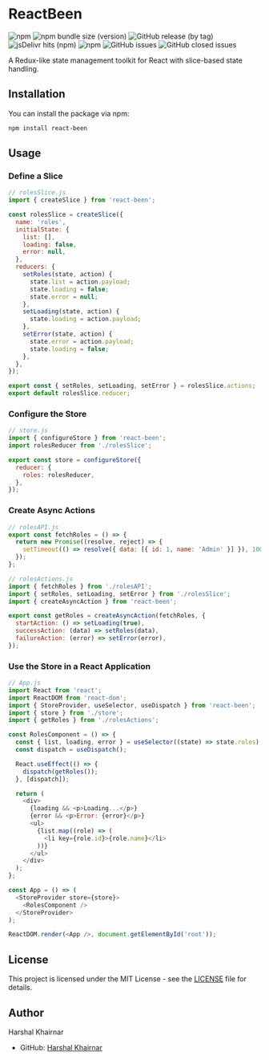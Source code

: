 # ReactBeen
![npm](https://img.shields.io/npm/v/react-been) ![npm bundle size (version)](https://img.shields.io/bundlephobia/min/react-been/1.0.1) ![GitHub release (by tag)](https://img.shields.io/github/downloads/khairnar2960/react-been/stable/total) ![jsDelivr hits (npm)](https://img.shields.io/jsdelivr/npm/hy/react-been) ![npm](https://img.shields.io/npm/dy/react-been) ![GitHub issues](https://img.shields.io/github/issues-raw/khairnar2960/react-been) ![GitHub closed issues](https://img.shields.io/github/issues-closed-raw/khairnar2960/react-been)

A Redux-like state management toolkit for React with slice-based state handling.

## Installation

You can install the package via npm:

```sh
npm install react-been
```

## Usage

### Define a Slice

```javascript
// rolesSlice.js
import { createSlice } from 'react-been';

const rolesSlice = createSlice({
  name: 'roles',
  initialState: {
    list: [],
    loading: false,
    error: null,
  },
  reducers: {
    setRoles(state, action) {
      state.list = action.payload;
      state.loading = false;
      state.error = null;
    },
    setLoading(state, action) {
      state.loading = action.payload;
    },
    setError(state, action) {
      state.error = action.payload;
      state.loading = false;
    },
  },
});

export const { setRoles, setLoading, setError } = rolesSlice.actions;
export default rolesSlice.reducer;
```

### Configure the Store

```javascript
// store.js
import { configureStore } from 'react-been';
import rolesReducer from './rolesSlice';

export const store = configureStore({
  reducer: {
    roles: rolesReducer,
  },
});
```

### Create Async Actions

```javascript
// rolesAPI.js
export const fetchRoles = () => {
  return new Promise((resolve, reject) => {
    setTimeout(() => resolve({ data: [{ id: 1, name: 'Admin' }] }), 1000);
  });
};

// rolesActions.js
import { fetchRoles } from './rolesAPI';
import { setRoles, setLoading, setError } from './rolesSlice';
import { createAsyncAction } from 'react-been';

export const getRoles = createAsyncAction(fetchRoles, {
  startAction: () => setLoading(true),
  successAction: (data) => setRoles(data),
  failureAction: (error) => setError(error),
});
```

### Use the Store in a React Application

```javascript
// App.js
import React from 'react';
import ReactDOM from 'react-dom';
import { StoreProvider, useSelector, useDispatch } from 'react-been';
import { store } from './store';
import { getRoles } from './rolesActions';

const RolesComponent = () => {
  const { list, loading, error } = useSelector((state) => state.roles);
  const dispatch = useDispatch();

  React.useEffect(() => {
    dispatch(getRoles());
  }, [dispatch]);

  return (
    <div>
      {loading && <p>Loading...</p>}
      {error && <p>Error: {error}</p>}
      <ul>
        {list.map((role) => (
          <li key={role.id}>{role.name}</li>
        ))}
      </ul>
    </div>
  );
};

const App = () => (
  <StoreProvider store={store}>
    <RolesComponent />
  </StoreProvider>
);

ReactDOM.render(<App />, document.getElementById('root'));
```

## License

This project is licensed under the MIT License - see the [LICENSE](LICENSE) file for details.

## Author

Harshal Khairnar

- GitHub: [Harshal Khairnar](https://github.com/khairnar2960)